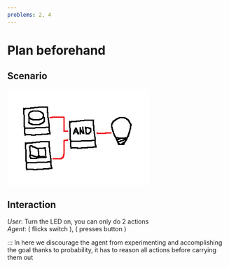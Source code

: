 ```yaml
---
problems: 2, 4
---
```


# Plan beforehand

## Scenario
![Image](../IMGS/8.png)

## Interaction
*User*: Turn the LED on, you can only do 2 actions  
*Agent*: ( flicks switch ), ( presses button )  

::: In here we discourage the agent from experimenting and accomplishing the goal thanks to probability, it has to reason all actions before carrying them out